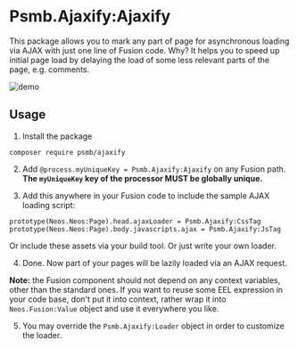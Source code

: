 # Psmb.Ajaxify:Ajaxify

This package allows you to mark any part of page for asynchronous loading via AJAX with just one line of Fusion code.
Why? It helps you to speed up initial page load by delaying the load of some less relevant parts of the page, e.g. comments.

![demo](https://cloud.githubusercontent.com/assets/837032/25178402/5b011f40-250e-11e7-9e6c-462b8e912893.gif)


## Usage

1. Install the package

```
composer require psmb/ajaxify
```

2. Add `@process.myUniqueKey = Psmb.Ajaxify:Ajaxify` on any Fusion path. **The `myUniqueKey` key of the processor MUST be globally unique.**


3. Add this anywhere in your Fusion code to include the sample AJAX loading script:

```
prototype(Neos.Neos:Page).head.ajaxLoader = Psmb.Ajaxify:CssTag
prototype(Neos.Neos:Page).body.javascripts.ajax = Psmb.Ajaxify:JsTag
```

Or include these assets via your build tool. Or just write your own loader.

4. Done. Now part of your pages will be lazily loaded via an AJAX request.

**Note:** the Fusion component should not depend on any context variables, other than the standard ones.
If you want to reuse some EEL expression in your code base, don't put it into context, rather wrap it into `Neos.Fusion:Value` object and use it everywhere you like.

5. You may override the `Psmb.Ajaxify:Loader` object in order to customize the loader.
